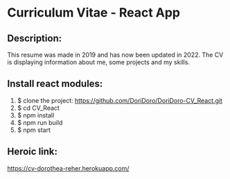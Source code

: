 
# Curriculum Vitae - React App


## Description:
This resume was made in 2019 and has now been updated in 2022. The CV is displaying information about me, some projects and my skills. 


## Install react modules:

1. $ clone the project: https://github.com/DoriDoro/DoriDoro-CV_React.git
2. $ cd CV_React
3. $ npm install
4. $ npm run build
5. $ npm start


## Heroic link:
https://cv-dorothea-reher.herokuapp.com/